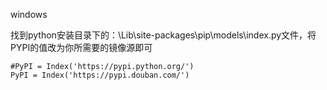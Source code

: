 windows

找到python安装目录下的：\Lib\site-packages\pip\models\index.py文件，将PYPI的值改为你所需要的镜像源即可

```
#PyPI = Index('https://pypi.python.org/')  
PyPI = Index('https://pypi.douban.com/')
```

